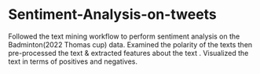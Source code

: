 # Sentiment-Analysis-on-tweets
Followed the text mining workflow to perform sentiment analysis on the Badminton(2022 Thomas cup) data.   Examined the polarity of the texts then pre-processed the text &amp; extracted features about the text . Visualized the text in terms of positives and negatives.

